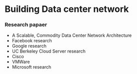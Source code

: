 # Building Data center network 







### Research papaer 
- A Scalable, Commodity Data Center Network Architecture
- Facebook research 
- Google research 
- UC Berkeley Cloud Server research 
- Cisco 
- VMWare 
- Microsoft research 